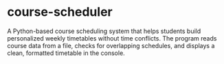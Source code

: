 # course-scheduler
A Python-based course scheduling system that helps students build personalized weekly timetables without time conflicts. The program reads course data from a file, checks for overlapping schedules, and displays a clean, formatted timetable in the console.
